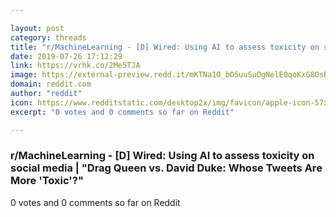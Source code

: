```yaml
---

layout: post
category: threads
title: "r/MachineLearning - [D] Wired: Using AI to assess toxicity on social media"
date: 2019-07-26 17:12:29
link: https://vrhk.co/2Me5TJA
image: https://external-preview.redd.it/mKTNa1O_bO5uuSuOgNelE0qoKxG8OsBAkrAIoelF0Lg.jpg?auto=webp&s=3e59af5ecf69ebb45e4a819932bf2d1e3ee32d1a
domain: reddit.com
author: "reddit"
icon: https://www.redditstatic.com/desktop2x/img/favicon/apple-icon-57x57.png
excerpt: "0 votes and 0 comments so far on Reddit"

---
```


### r/MachineLearning - [D] Wired: Using AI to assess toxicity on social media | "Drag Queen vs. David Duke: Whose Tweets Are More 'Toxic'?"

0 votes and 0 comments so far on Reddit